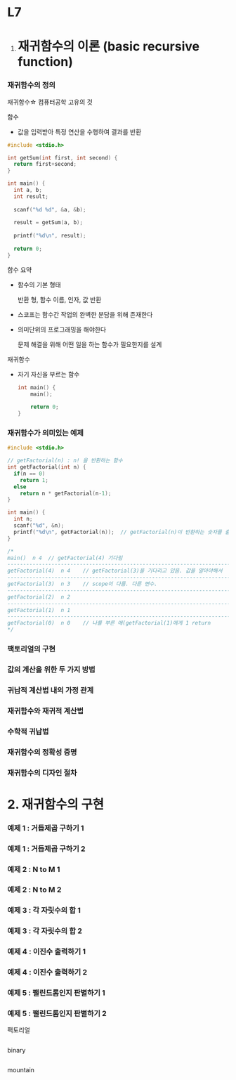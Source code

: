 # L7

1. # 재귀함수의 이론 (basic recursive function)

### 재귀함수의 정의

재귀함수☆ 컴퓨터공학 고유의 것

함수

* 값을 입력받아 특정 연산을 수행하여 결과를 반환

```c
#include <stdio.h>

int getSum(int first, int second) {
  return first+second;
}

int main() {
  int a, b;
  int result;
  
  scanf("%d %d", &a, &b);
  
  result = getSum(a, b);  
  
  printf("%d\n", result);
  
  return 0;
}
```

함수 요약

* 함수의 기본 형태

  반환 형, 함수 이름, 인자, 값 반환

* 스코프는 함수간 작업의 완벽한 분담을 위해 존재한다

* 의미단위의 프로그래밍을 해야한다

  문제 해결을 위해 어떤 일을 하는 함수가 필요한지를 설계

재귀함수

* 자기 자신을 부르는 함수

  ```c
  int main() {
      main();
      
      return 0;
  }
  ```

  

### 재귀함수가 의미있는 예제

```c
#include <stdio.h>

// getFactorial(n) : n! 을 반환하는 함수
int getFactorial(int n) {
  if(n == 0)
    return 1;
  else
    return n * getFactorial(n-1);
}

int main() {
  int n;
  scanf("%d", &n);
  printf("%d\n", getFactorial(n));  // getFactorial(n)이 반환하는 숫자를 출력 
}

/*
main()  n 4  // getFactorial(4) 기다림
-------------------------------------------------------------------------
getFactorial(4)  n 4    // getFactorial(3)을 기다리고 있음. 값을 알아야해서
-------------------------------------------------------------------------
getFactorial(3)  n 3    // scope이 다름. 다른 변수.
-------------------------------------------------------------------------
getFactorial(2)  n 2
-------------------------------------------------------------------------
getFactorial(1)  n 1
-------------------------------------------------------------------------
getFactorial(0)  n 0    // 나를 부른 애(getFactorial(1)에게 1 return
*/
```



### 팩토리얼의 구현



### 값의 계산을 위한 두 가지 방법



### 귀납적 계산법 내의 가정 관계



### 재귀함수와 재귀적 계산법



### 수학적 귀납법



### 재귀함수의 정확성 증명



### 재귀함수의 디자인 절차



# 2. 재귀함수의 구현

### 예제 1 : 거듭제곱 구하기 1



### 예제 1 : 거듭제곱 구하기 2



### 예제 2 : N to M 1



### 예제 2 : N to M 2



### 예제 3 : 각 자릿수의 합 1



### 예제 3 : 각 자릿수의 합 2



### 예제 4 : 이진수 출력하기 1



### 예제 4 : 이진수 출력하기 2



### 예제 5 : 팰린드롬인지 판별하기 1



### 예제 5 : 팰린드롬인지 판별하기 2



팩토리얼

```c

```

binary

```c

```

mountain

```c

```


